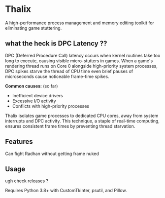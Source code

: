 ﻿# Thalix
A high-performance process management and memory editing toolkit for eliminating game stuttering.

## what the heck is DPC Latency ??
DPC (Deferred Procedure Call) latency occurs when kernel routines take too long to execute, causing visible micro-stutters in games. When a game's rendering thread runs on Core 0 alongside high-priority system processes, DPC spikes starve the thread of CPU time even brief pauses of microseconds cause noticeable frame-time spikes.

**Common causes:** (so far)

- Inefficient device drivers
- Excessive I/O activity
- Conflicts with high-priority processes

Thalix isolates game processes to dedicated CPU cores, away from system interrupts and DPC activity. This technique, a staple of real-time computing, ensures consistent frame times by preventing thread starvation.

## Features
Can fight Radhan without getting frame nuked

## Usage
ugh check releases ?

Requires Python 3.8+ with CustomTkinter, psutil, and Pillow.
